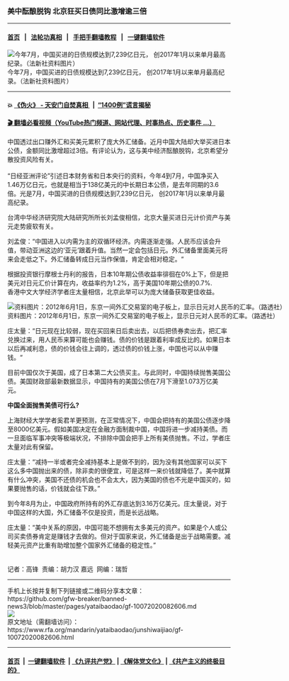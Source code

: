 ###  美中酝酿脱钩  北京狂买日债同比激增逾三倍
------------------------

#### [首页](https://github.com/gfw-breaker/banned-news3/blob/master/README.md) &nbsp;&nbsp;|&nbsp;&nbsp; [法轮功真相](https://github.com/begood0513/basic/blob/master/README.md)  &nbsp;&nbsp;|&nbsp;&nbsp; [手把手翻墙教程](https://github.com/gfw-breaker/guides/wiki)  &nbsp;&nbsp;|&nbsp;&nbsp; [一键翻墙软件](https://github.com/gfw-breaker/nogfw/blob/master/README.md)  



<div id="headerimg">
 <img alt="今年7月，中国买进的日债规模达到7,239亿日元， 创2017年1月以来单月最高纪录。（法新社资料图片）" src="https://www.rfa.org/mandarin/yataibaodao/junshiwaijiao/gf-10072020082606.html/000_Hkg7377881.jpg/@@images/d9ed7a2a-284d-4450-8fd6-064e14a5dffb.jpeg" title="今年7月，中国买进的日债规模达到7,239亿日元， 创2017年1月以来单月最高纪录。（法新社资料图片）"/>
 <div id="headerimgcontents">
  <div id="headerimgcaption">
   <span>
    今年7月，中国买进的日债规模达到7,239亿日元， 创2017年1月以来单月最高纪录。（法新社资料图片）
   </span>
   <!-- zoomattribute -->
  </div>
  <!-- headerimgcaption -->
 </div>
 <!-- headerimagecontents -->
</div>

<hr/>


#### 💥 [《伪火》 - 天安门自焚真相 ](http://158.247.195.190:10000/videos/blog/weihuo.html)&nbsp; |&nbsp; [“1400例”谎言揭秘  ](http://158.247.195.190:10000/videos/blog/jiexi1400.html)

#### [ 🎬  翻墙必看视频（YouTube热门频道、网站代理、时事热点、历史事件 ...）](https://github.com/gfw-breaker/links/blob/master/banned.md)

<div id="storytext">
 <div>
  <div class="slot_header">
  </div>
 </div>
 <p>
 </p>
 <p>
  中国透过出口赚外汇和买美元累积了庞大外汇储备。近月中国大陆却大举买进日本公债，金额同比激增超过3倍。有评论认为，这与美中经济酝酿脱钩，北京希望分散投资风险有关。
  <br/>
  <br/>
  “日经亚洲评论”引述日本财务省和日本央行的资料，今年4到7月，中国净买入1.46万亿日元，也就是相当于138亿美元的中长期日本公债，是去年同期的3.6倍。光是7月，中国买进的日债规模达到7,239亿日元， 创2017年1月以来单月最高纪录。
 </p>
 <p>
  台湾中华经济研究院大陆研究所所长刘孟俊相信，北京大量买进日元计价资产与美元走势疲软有关。
 </p>
 <p>
 </p>
 <p>
 </p>
 <p>
  刘孟俊：“中国进入以内需为主的双循环经济。内需逐渐走强。人民币应该会升值，带动亚洲这边的‘亚元’跟着升值。当然一定会包括日元。外汇储备里面美元将来会走低之下。外汇储备转成日元当作保值，肯定会相对稳定。“
 </p>
 <p>
  根据投资银行摩根士丹利的报告，日本10年期公债收益率徘徊在0%上下，但是把美元对日元汇价计算在内，收益率约为1.2%，高于美国10年期公债的0.7%.
  <br/>
  香港中文大学经济学者庄太量相信，北京此举可以为庞大储备获取更佳收益。
 </p>
 <p>
 </p>
 <p>
  <div class="image-inline captioned" style="width:1500px;">
   <div style="width:1500px;">
    <img alt="资料图片：2012年6月1日，东京一间外汇交易室的电子板上，显示日元对人民币的汇率。（路透社）" src="https://www.rfa.org/mandarin/yataibaodao/junshiwaijiao/gf-10072020082606.html/2012-06-01t120000z_991585790_gm1e8610s8z01_rtrmadp_3_markets-china-yuan-1.jpg" title="资料图片：2012年6月1日，东京一间外汇交易室的电子板上，显示日元对人民币的汇率。（路透社）"/>
   </div>
   <div class="image-caption">
    <span style="width:1500px;">
     资料图片：2012年6月1日，东京一间外汇交易室的电子板上，显示日元对人民币的汇率。（路透社）
    </span>
    <span class="copyright">
    </span>
   </div>
  </div>
 </p>
 <p>
  庄太量：“日元现在比较弱，现在买回来日后卖出去，以后把债券卖出去，把汇率兑换过来，用人民币来算可能也会赚钱。债的价钱是跟着利率成反比的。如果日本以后再减利息，债的价钱会往上调的，透过债的价钱上涨，中国也可以从中赚钱。“
 </p>
 <p>
  目前中国仅次于美国，成了日本第二大公债买主。与此同时，中国持续抛售美国公债。美国财政部最新数据显示，中国持有的美国公债在7月下滑至1.073万亿美元。
  <br/>
  <b>
  </b>
 </p>
 <p>
  <b>
   中国全面抛售美债可行么?
  </b>
 </p>
 <p>
  上海财经大学学者奚君羊更预测，在正常情况下，中国会把持有的美国公债逐步降至8000亿美元。假如美国决定在金融方面制裁中国，中国将进一步减持美债。而一旦面临军事冲突等极端状况，不排除中国会把手上所有美债抛售。不过，学者庄太量对此有保留。
 </p>
 <p>
  庄太量：“减持一半或者完全减持基本上是做不到的，因为没有其他国家可以买下这么多中国抛出来的债，除非卖的很便宜，可是这样一来价钱就降低了。美中就算有什么冲突，美国不还债的机会也不会太大，因为美国的债也不光是中国买的，如果要抛售的话，价钱就会往下跌。”
 </p>
 <p>
  到今年8月为止，中国政府所持有的外汇存底达到3.16万亿美元。庄太量说，对于中国这样的大国，外汇储备不仅是投资，而是长远战略。
 </p>
 <p>
  庄太量：“美中关系的原因，中国可能不想拥有太多美元的资产。如果是个人或公司买卖债券肯定是赚钱才去做的。但对于国家来说，外汇储备是出于战略需要。减轻美元资产比重有助增加整个国家外汇储备的稳定性。”
  <br/>
  <br/>
  <br/>
  记者：高锋  责编：胡力汉 嘉远  网编：瑞哲
 </p>
</div>

<hr/>
手机上长按并复制下列链接或二维码分享本文章：<br/>
https://github.com/gfw-breaker/banned-news3/blob/master/pages/yataibaodao/gf-10072020082606.md <br/>
<a href='https://github.com/gfw-breaker/banned-news3/blob/master/pages/yataibaodao/gf-10072020082606.md'><img src='https://github.com/gfw-breaker/banned-news3/blob/master/pages/yataibaodao/gf-10072020082606.md.png'/></a> <br/>
原文地址（需翻墙访问）：https://www.rfa.org/mandarin/yataibaodao/junshiwaijiao/gf-10072020082606.html


------------------------
#### [首页](https://github.com/gfw-breaker/banned-news3/blob/master/README.md) &nbsp;|&nbsp; [一键翻墙软件](https://github.com/gfw-breaker/nogfw/blob/master/README.md) &nbsp;| [《九评共产党》](https://github.com/gfw-breaker/9ping.md/blob/master/README.md#九评之一评共产党是什么) | [《解体党文化》](https://github.com/gfw-breaker/jtdwh.md/blob/master/README.md) | [《共产主义的终极目的》](https://github.com/gfw-breaker/gczydzjmd.md/blob/master/README.md)


<img src='http://gfw-breaker.win/banned-news3/pages/yataibaodao/gf-10072020082606.md' width='0px' height='0px'/>